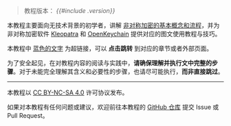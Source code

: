 > 教程版本： *{{#include .version}}*

本教程主要面向无技术背景的初学者，讲解 [非对称加密的基本概念和流程](introduction.md)，并为非对称加密软件 [Kleopatra](kleopatra.md) 和 [OpenKeychain](openkeychain.md) 提供对应的图文使用教程与技巧。

本教程中 [蓝色的文字](#) 为超链接，可以 **点击跳转** 到对应的章节或者外部页面。

为了安全起见，在对教程内容的阅读与实践中，**请确保理解并执行文中完整的步骤**。对于未能完全理解其含义和必要性的步骤，也请尽可能执行，**而非直接跳过**。

---

本教程以 [CC BY-NC-SA 4.0](http://creativecommons.org/licenses/by-nc-sa/4.0/ "点击前往外部站点") 许可协议发布。

如果对本教程有任何问题或建议，欢迎前往本教程的 [GitHub 仓库](https://github.com/cyraivndle2/gpg-tutorial/ "点击前往教程 GitHub 仓库") 提交 Issue 或 Pull Request。